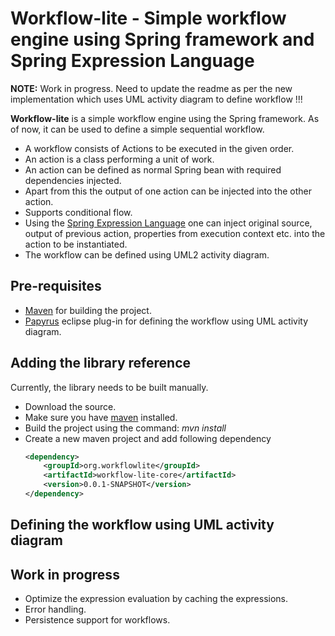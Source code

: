 # Workflow-lite - Simple workflow engine using Spring framework and Spring Expression Language

**NOTE:** Work in progress. Need to update the readme as per the new implementation which uses UML activity diagram to define workflow !!!

**Workflow-lite** is a simple workflow engine using the Spring framework. As of now, it can be used to define a simple sequential workflow. 
* A workflow consists of Actions to be executed in the given order.
* An action is a class performing a unit of work.
* An action can be defined as normal Spring bean with required dependencies injected.
* Apart from this the output of one action can be injected into the other action.
* Supports conditional flow.
* Using the [Spring Expression Language](https://docs.spring.io/spring/docs/current/spring-framework-reference/html/expressions.html) one can inject original source, output of previous action, properties from execution context etc. into the action to be instantiated.
* The workflow can be defined using UML2 activity diagram.

## Pre-requisites
* [Maven](https://maven.apache.org/) for building the project.
* [Papyrus](https://eclipse.org/papyrus/) eclipse plug-in for defining the workflow using UML activity diagram. 

## Adding the library reference
Currently, the library needs to be built manually.
* Download the source.
* Make sure you have [maven](https://maven.apache.org/) installed.
* Build the project using the command: *mvn install*
* Create a new maven project and add following dependency
  	```xml
  	<dependency>
  		<groupId>org.workflowlite</groupId>
  		<artifactId>workflow-lite-core</artifactId>
  		<version>0.0.1-SNAPSHOT</version>
  	</dependency>
  	```

## Defining the workflow using UML activity diagram

## Work in progress
* Optimize the expression evaluation by caching the expressions.
* Error handling.
* Persistence support for workflows.
 	